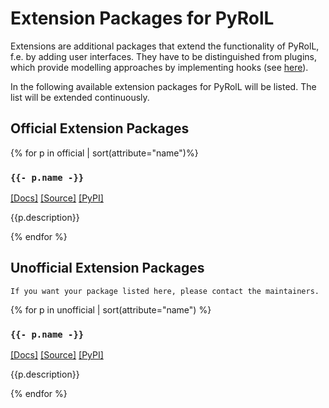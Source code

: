 # Extension Packages for PyRolL

Extensions are additional packages that extend the functionality of PyRolL, f.e. by adding user interfaces.
They have to be distinguished from plugins, which provide modelling approaches by implementing hooks (see [here](../plugins/index)).

In the following available extension packages for PyRolL will be listed.
The list will be extended continuously.

## Official Extension Packages

{% for p in official | sort(attribute="name")%} 

### `{{- p.name -}}`

[[Docs]]({{p.docs}}) [[Source]]({{p.source}}) [[PyPI]]({{p.pypi}})

{{p.description}}

{% endfor %}

## Unofficial Extension Packages

```{note}
If you want your package listed here, please contact the maintainers.
```

{% for p in unofficial | sort(attribute="name") %} 

### `{{- p.name -}}`

[[Docs]]({{p.docs}}) [[Source]]({{p.source}}) [[PyPI]]({{p.pypi}})

{{p.description}}

{% endfor %}